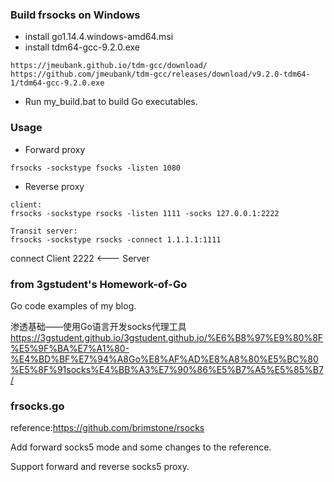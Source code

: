 ### Build frsocks on Windows 
- install go1.14.4.windows-amd64.msi
- install tdm64-gcc-9.2.0.exe
~~~
https://jmeubank.github.io/tdm-gcc/download/
https://github.com/jmeubank/tdm-gcc/releases/download/v9.2.0-tdm64-1/tdm64-gcc-9.2.0.exe
~~~
- Run my_build.bat to build Go executables.

### Usage

- Forward proxy 
~~~
frsocks -sockstype fsocks -listen 1080
~~~

- Reverse proxy 
~~~
client:
frsocks -sockstype rsocks -listen 1111 -socks 127.0.0.1:2222

Transit server:
frsocks -sockstype rsocks -connect 1.1.1.1:1111
~~~

connect Client 2222  <--- Server

### from 3gstudent's Homework-of-Go
Go code examples of my blog. 

渗透基础——使用Go语言开发socks代理工具
https://3gstudent.github.io/3gstudent.github.io/%E6%B8%97%E9%80%8F%E5%9F%BA%E7%A1%80-%E4%BD%BF%E7%94%A8Go%E8%AF%AD%E8%A8%80%E5%BC%80%E5%8F%91socks%E4%BB%A3%E7%90%86%E5%B7%A5%E5%85%B7/


### frsocks.go

reference:https://github.com/brimstone/rsocks

Add forward socks5 mode and some changes to the reference.

Support forward and reverse socks5 proxy.
